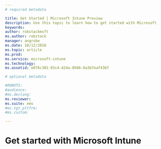 ```yaml
---
# required metadata

title: Get Started | Microsoft Intune Preview
description: Use this topic to learn how to get started with Microsoft Intune
keywords:
author: robstackmsftms.author: robstack
manager: angrobe
ms.date: 10/12/2016
ms.topic: article
ms.prod:
ms.service: microsoft-intune
ms.technology:
ms.assetid: e876c301-93c4-424a-8586-0a3b7eaf436f

# optional metadata

#ROBOTS:
#audience:
#ms.devlang:
ms.reviewer: 
ms.suite: ems
#ms.tgt_pltfrm:
#ms.custom:

---
```


# Get started with Microsoft Intune


